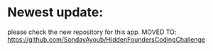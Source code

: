 # Newest update:
please check the new repository for this app.
      MOVED TO: https://github.com/SondayAyoub/HiddenFoundersCodingChallenge
